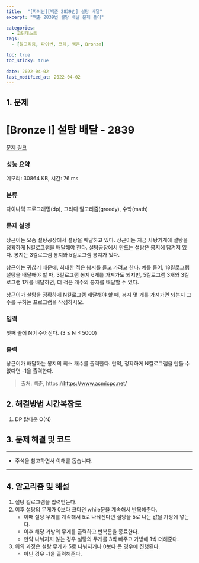```yaml
---
title:  "[파이썬][백준 2839번] 설탕 배달"
excerpt: "백준 2839번 설탕 배달 문제 풀이"

categories:
  - 코딩테스트
tags:
  - [알고리즘, 파이썬, 코테, 백준, Bronze]

toc: true
toc_sticky: true
 
date: 2022-04-02
last_modified_at: 2022-04-02
---
```


## 1. 문제

# [Bronze I] 설탕 배달 - 2839 

[문제 링크](https://www.acmicpc.net/problem/2839) 

### 성능 요약

메모리: 30864 KB, 시간: 76 ms

### 분류

다이나믹 프로그래밍(dp), 그리디 알고리즘(greedy), 수학(math)

### 문제 설명

<p>상근이는 요즘 설탕공장에서 설탕을 배달하고 있다. 상근이는 지금 사탕가게에 설탕을 정확하게 N킬로그램을 배달해야 한다. 설탕공장에서 만드는 설탕은 봉지에 담겨져 있다. 봉지는 3킬로그램 봉지와 5킬로그램 봉지가 있다.</p>

<p>상근이는 귀찮기 때문에, 최대한 적은 봉지를 들고 가려고 한다. 예를 들어, 18킬로그램 설탕을 배달해야 할 때, 3킬로그램 봉지 6개를 가져가도 되지만, 5킬로그램 3개와 3킬로그램 1개를 배달하면, 더 적은 개수의 봉지를 배달할 수 있다.</p>

<p>상근이가 설탕을 정확하게 N킬로그램 배달해야 할 때, 봉지 몇 개를 가져가면 되는지 그 수를 구하는 프로그램을 작성하시오.</p>

### 입력 

 <p>첫째 줄에 N이 주어진다. (3 ≤ N ≤ 5000)</p>

### 출력 

 <p>상근이가 배달하는 봉지의 최소 개수를 출력한다. 만약, 정확하게 N킬로그램을 만들 수 없다면 -1을 출력한다.</p>


> 출처: 백준, https://https://www.acmicpc.net/

## 2. 해결방법 시간복잡도

1. DP 탑다운 O(N)


## 3. 문제 해결 및 코드
--- 

<script src="https://gist.github.com/godhin/3db343cbe1a3d7c496f4a8514867f608.js"></script>

- 주석을 참고하면서 이해를 돕습니다.
---

## 4. 알고리즘 및 해설

1. 설탕 킬로그램을 입력받는다.
2. 이후 설탕의 무게가 0보다 크다면 while문을 계속해서 반복해준다.
    - 이때 설탕 무게를 계속해서 5로 나눠진다면 설탕을 5로 나눈 값을 가방에 넣는다.
    - 이후 해당 가방의 무게를 출력하고 반복문을 종료한다.
    - 만약 나눠지지 않는 경우 설탕의 무게를 3씩 빼주고 가방에 1씩 더해준다.
3. 위의 과정은 설탕 무게가 5로 나눠지거나 0보다 큰 경우에 진행된다.
    - 아닌 경우 -1을 출력해준다.